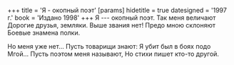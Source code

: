 +++
title = 'Я - окопный поэт'
[params]
  hidetitle = true
  datesigned = '1997 г.'
  book = 'Издано 1998'
+++
Я --- окопный поэт.
Так меня величают
Дорогие друзья, земляки.
Выше звания нет!
Предо мною склоняют
Боевые знамена полки.

Но меня уже нет...
Пусть товарищи знают:
Я убит был в боях подо Мгой...
Пусть поэтом меня называют,
Но стихи пишет кто-то другой.

<!-- 1997 г. -->
<!-- Издано 1998 -->
